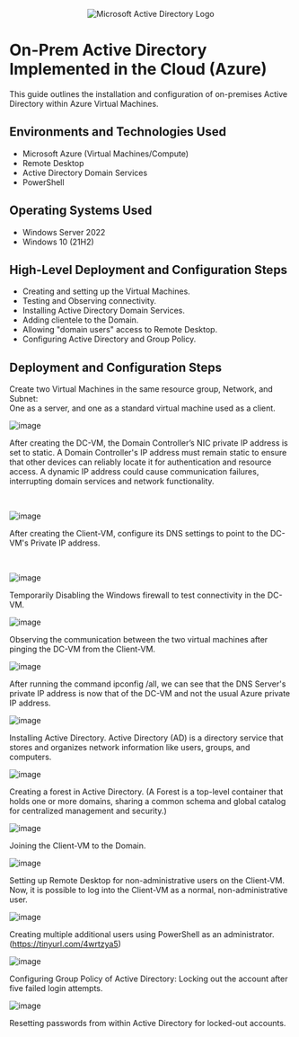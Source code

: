 <p align="center">
<img src="https://i.imgur.com/pU5A58S.png" alt="Microsoft Active Directory Logo"/>
</p>

<h1>On-Prem Active Directory Implemented in the Cloud (Azure)</h1>
This guide outlines the installation and configuration of on-premises Active Directory within Azure Virtual Machines.<br />



<h2>Environments and Technologies Used</h2>

- Microsoft Azure (Virtual Machines/Compute)
- Remote Desktop
- Active Directory Domain Services
- PowerShell

<h2>Operating Systems Used </h2>

- Windows Server 2022
- Windows 10 (21H2)

<h2>High-Level Deployment and Configuration Steps</h2>

- Creating and setting up the Virtual Machines.
- Testing and Observing connectivity.
- Installing Active Directory Domain Services. 
- Adding clientele to the Domain.
- Allowing "domain users" access to Remote Desktop.
- Configuring Active Directory and Group Policy.

<h2>Deployment and Configuration Steps</h2>

<p>

Create two Virtual Machines in the same resource group, Network, and Subnet:                                                                                                                                          
    One as a server, and one as a standard virtual machine used as a client.

![image](https://github.com/user-attachments/assets/4f397fc5-0538-41b0-bef7-9a702a0a2719)



After creating the DC-VM, the Domain Controller’s NIC private IP address is set to static. A Domain Controller's IP address must remain static to ensure that other devices can reliably locate it for authentication and resource access. A dynamic IP address could cause communication failures, interrupting domain services and network functionality.
</p>
<p>

</p>
<br />

<p>

![image](https://github.com/user-attachments/assets/af110f0c-5f84-4bbc-a111-a617454c7073)


After creating the Client-VM, configure its DNS settings to point to the DC-VM's Private IP address.
</p>
<p>
</p>
<br />

<p>


![image](https://github.com/user-attachments/assets/74c4cf14-d2c2-40ff-a991-b9cbe1b0381b)

  Temporarily Disabling the Windows firewall to test connectivity in the DC-VM.

![image](https://github.com/user-attachments/assets/c15f5aec-52a1-45c5-adee-b14e2a4dfc50)

</p>
<p>
Observing the communication between the two virtual machines after pinging the DC-VM from the Client-VM.
<br />

![image](https://github.com/user-attachments/assets/f6778708-3042-4750-90f6-71cec247eda5)

 After running the command ipconfig /all, we can see that the DNS Server's private IP address is now that of the DC-VM and not the usual Azure private IP address. 


![image](https://github.com/user-attachments/assets/d79108c8-613a-4df5-96e1-07d8aeb91f68)

Installing Active Directory.
Active Directory (AD) is a directory service that stores and organizes network information like users, groups, and computers.

![image](https://github.com/user-attachments/assets/debbb524-547d-4678-bfb5-4e73a95e64eb)




Creating a forest in Active Directory. (A Forest is a top-level container that holds one or more domains, sharing a common schema and global catalog for centralized management and security.)

![image](https://github.com/user-attachments/assets/b8ed06bd-7a9f-4ca2-a8af-14b785ac2860)



Joining the Client-VM to the Domain.




![image](https://github.com/user-attachments/assets/305ce9a7-43d8-484e-98da-056bcf89e031)





Setting up Remote Desktop for non-administrative users on the Client-VM.                                                                                                                                            
             Now, it is possible to log into the Client-VM as a normal, non-administrative user.





![image](https://github.com/user-attachments/assets/ace37d43-b6af-493f-9875-c9c9045ec8c7)




Creating multiple additional users using PowerShell as an administrator.
(https://tinyurl.com/4wrtzya5)



![image](https://github.com/user-attachments/assets/6f17bcc6-93a0-4259-9e0d-823838753689)




Configuring Group Policy of Active Directory: Locking out the account after five failed login attempts.





![image](https://github.com/user-attachments/assets/39b76fb1-597b-49b6-8b78-b0d668875840)




Resetting passwords from within Active Directory for locked-out accounts.

